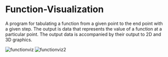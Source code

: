 # Function-Visualization
A program for tabulating a function from a given point to the end point with a given step. The output is data that represents the value of a function at a particular point. The output data is accompanied by their output to 2D and 3D graphics.

![functionviz](https://github.com/ohmeqwertreysd/Function-Visualization/assets/43862902/4d57d34e-76d4-4e73-89fa-4448f2e6aee7)
![functionviz2](https://github.com/ohmeqwertreysd/Function-Visualization/assets/43862902/dba6975f-e2f0-482a-8240-cca530ba73b4)
